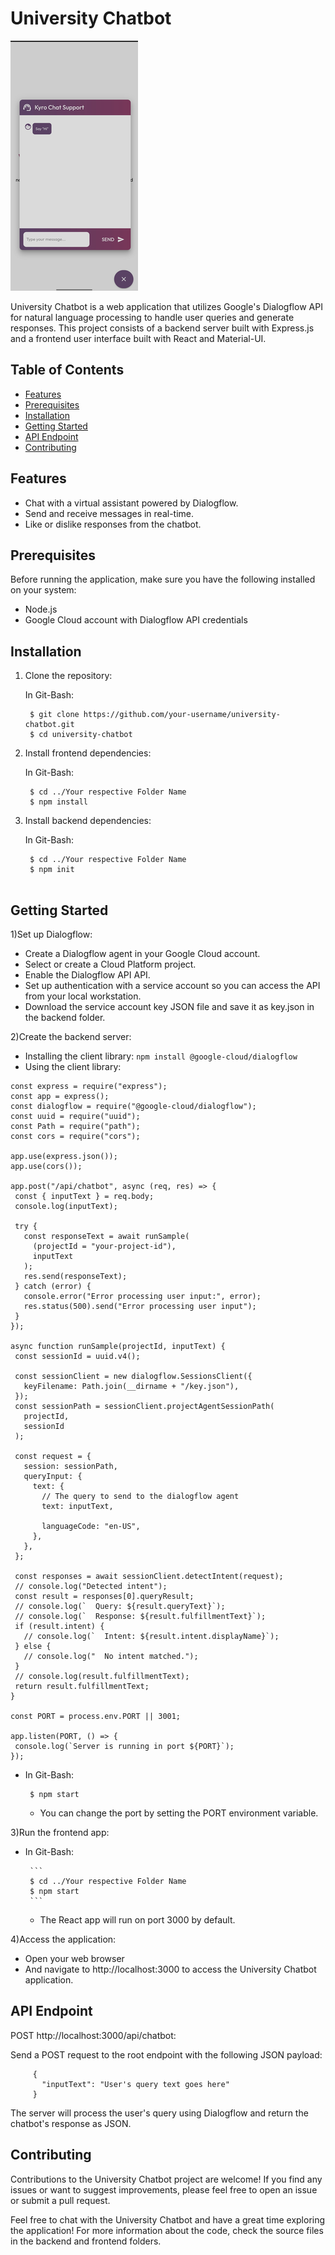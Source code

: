 # University Chatbot

![Chatbot App Screenshot](screenshot.png)

University Chatbot is a web application that utilizes Google's Dialogflow API for natural language processing to handle user queries and generate responses.
This project consists of a backend server built with Express.js and a frontend user interface built with React and Material-UI.

## Table of Contents

- [Features](#features)
- [Prerequisites](#prerequisites)
- [Installation](#installation)
- [Getting Started](#getting-started)
- [API Endpoint](#api-endpoint)
- [Contributing](#contributing)


## Features

- Chat with a virtual assistant powered by Dialogflow.
- Send and receive messages in real-time.
- Like or dislike responses from the chatbot.

## Prerequisites

Before running the application, make sure you have the following installed on your system:

- Node.js
- Google Cloud account with Dialogflow API credentials

## Installation

1. Clone the repository:

    In Git-Bash:
   ```
    $ git clone https://github.com/your-username/university-chatbot.git
    $ cd university-chatbot
   ``` 
3. Install frontend dependencies:
   
    In Git-Bash:
   ```
    $ cd ../Your respective Folder Name
    $ npm install
   ```
4. Install backend dependencies:

   In Git-Bash:
   ```
    $ cd ../Your respective Folder Name
    $ npm init
    
   
## Getting Started
   
  1)Set up Dialogflow:
  
 * Create a Dialogflow agent in your Google Cloud account.
 * Select or create a Cloud Platform project.
 * Enable the Dialogflow API API.
 * Set up authentication with a service account so you can access the API from your local workstation.
 * Download the service account key JSON file and save it as key.json in the backend folder.
      
  2)Create the backend server:
  
 - Installing the client library:
        ```
        npm install @google-cloud/dialogflow
        ```
- Using the client library:
    
 ```
const express = require("express");
const app = express();
const dialogflow = require("@google-cloud/dialogflow");
const uuid = require("uuid");
const Path = require("path");
const cors = require("cors");

app.use(express.json());
app.use(cors());

app.post("/api/chatbot", async (req, res) => {
  const { inputText } = req.body;
  console.log(inputText);

  try {
    const responseText = await runSample(
      (projectId = "your-project-id"),
      inputText
    );
    res.send(responseText);
  } catch (error) {
    console.error("Error processing user input:", error);
    res.status(500).send("Error processing user input");
  }
});

async function runSample(projectId, inputText) {
  const sessionId = uuid.v4();

  const sessionClient = new dialogflow.SessionsClient({
    keyFilename: Path.join(__dirname + "/key.json"),
  });
  const sessionPath = sessionClient.projectAgentSessionPath(
    projectId,
    sessionId
  );

  const request = {
    session: sessionPath,
    queryInput: {
      text: {
        // The query to send to the dialogflow agent
        text: inputText,

        languageCode: "en-US",
      },
    },
  };

  const responses = await sessionClient.detectIntent(request);
  // console.log("Detected intent");
  const result = responses[0].queryResult;
  // console.log(`  Query: ${result.queryText}`);
  // console.log(`  Response: ${result.fulfillmentText}`);
  if (result.intent) {
    // console.log(`  Intent: ${result.intent.displayName}`);
  } else {
    // console.log("  No intent matched.");
  }
  // console.log(result.fulfillmentText);
  return result.fulfillmentText;
}

const PORT = process.env.PORT || 3001;

app.listen(PORT, () => {
  console.log(`Server is running in port ${PORT}`);
});

 ```
        
  - In Git-Bash:
    
    ```
     $ npm start
    ```
     * You can change the port by setting the PORT environment variable.

  3)Run the frontend app:
  
 - In Git-Bash:
        
        ```
        $ cd ../Your respective Folder Name
        $ npm start
        ```
      * The React app will run on port 3000 by default.

  4)Access the application:
  
* Open your web browser
* And navigate to http://localhost:3000 to access the University Chatbot application.

 ## API Endpoint
 
  POST http://localhost:3000/api/chatbot:
  
  Send a POST request to the root endpoint with the following JSON payload:
 ```
      {
        "inputText": "User's query text goes here"
      }
```
  The server will process the user's query using Dialogflow and return the chatbot's response as JSON.

 ## Contributing
 
  Contributions to the University Chatbot project are welcome! 
  If you find any issues or want to suggest improvements, please feel free to open an issue or submit a pull request.

Feel free to chat with the University Chatbot and have a great time exploring the application!
For more information about the code, check the source files in the backend and frontend folders.
